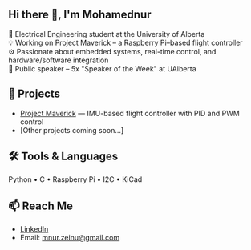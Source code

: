 ## Hi there 👋, I'm Mohamednur

🔧 Electrical Engineering student at the University of Alberta  
💡 Working on Project Maverick – a Raspberry Pi–based flight controller  
⚙️ Passionate about embedded systems, real-time control, and hardware/software integration  
🎤 Public speaker – 5x "Speaker of the Week" at UAlberta

## 🚀 Projects
- [Project Maverick](https://github.com/gakuzisweet/project-maverick) — IMU-based flight controller with PID and PWM control
- [Other projects coming soon…]

## 🛠️ Tools & Languages
Python • C • Raspberry Pi • I2C • KiCad
## 📫 Reach Me
- [LinkedIn](https://www.linkedin.com/in/mohamednur-zeinu)
- Email: mnur.zeinu@gmail.com

